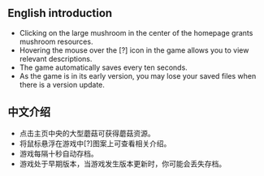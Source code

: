## English introduction

- Clicking on the large mushroom in the center of the homepage grants mushroom resources.
- Hovering the mouse over the [?] icon in the game allows you to view relevant descriptions.
- The game automatically saves every ten seconds.
- As the game is in its early version, you may lose your saved files when there is a version update.


## 中文介绍

- 点击主页中央的大型蘑菇可获得蘑菇资源。
- 将鼠标悬浮在游戏中[?]图案上可查看相关介绍。
- 游戏每隔十秒自动存档。
- 游戏处于早期版本，当游戏发生版本更新时，你可能会丢失存档。
